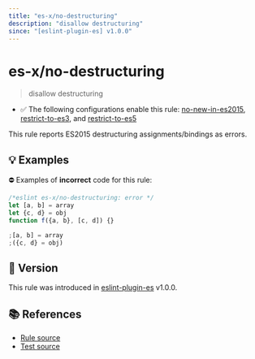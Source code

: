 ```yaml
---
title: "es-x/no-destructuring"
description: "disallow destructuring"
since: "[eslint-plugin-es] v1.0.0"
---
```


# es-x/no-destructuring
> disallow destructuring

- ✅ The following configurations enable this rule: [no-new-in-es2015], [restrict-to-es3], and [restrict-to-es5]

This rule reports ES2015 destructuring assignments/bindings as errors.

## 💡 Examples

⛔ Examples of **incorrect** code for this rule:

<eslint-playground type="bad">

```js
/*eslint es-x/no-destructuring: error */
let [a, b] = array
let {c, d} = obj
function f({a, b}, [c, d]) {}

;[a, b] = array
;({c, d} = obj)
```

</eslint-playground>

## 🚀 Version

This rule was introduced in [eslint-plugin-es] v1.0.0.

[eslint-plugin-es]: https://github.com/mysticatea/eslint-plugin-es

## 📚 References

- [Rule source](https://github.com/eslint-community/eslint-plugin-es-x/blob/master/lib/rules/no-destructuring.js)
- [Test source](https://github.com/eslint-community/eslint-plugin-es-x/blob/master/tests/lib/rules/no-destructuring.js)

[no-new-in-es2015]: ../configs/index.md#no-new-in-es2015
[restrict-to-es3]: ../configs/index.md#restrict-to-es3
[restrict-to-es5]: ../configs/index.md#restrict-to-es5

